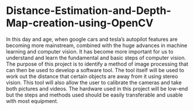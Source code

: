 # Distance-Estimation-and-Depth-Map-creation-using-OpenCV
In this day and age, when google cars and tesla’s autopilot features are becoming more  mainstream, combined with the huge advances in machine learning and computer vision. It has become more important for us to understand and learn the fundamental and basic steps of  computer vision.   The purpose of this project is to identify a method of image processing that can then be used to  develop a software tool. The tool itself will be used to work out the distance that certain  objects are away from it using stereo vision. This tool will also allow the user to calibrate the  cameras and take both pictures and videos. The hardware used in this project will be low-end  but the steps and methods used should be easily transferable and usable with most equipment. 
